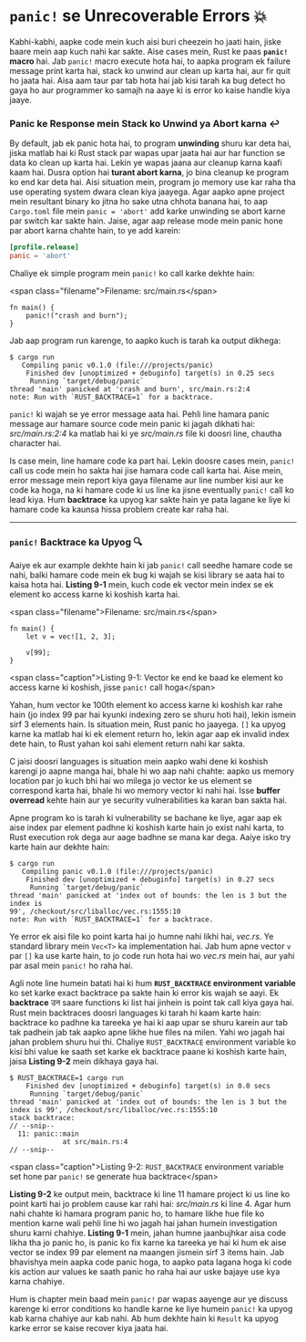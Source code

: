 # `panic!` se Unrecoverable Errors 💥

Kabhi-kabhi, aapke code mein kuch aisi buri cheezein ho jaati hain, jiske baare mein aap kuch nahi kar sakte. Aise cases mein, Rust ke paas **`panic!` macro** hai. Jab `panic!` macro execute hota hai, to aapka program ek failure message print karta hai, stack ko unwind aur clean up karta hai, aur fir quit ho jaata hai. Aisa aam taur par tab hota hai jab kisi tarah ka bug detect ho gaya ho aur programmer ko samajh na aaye ki is error ko kaise handle kiya jaaye.

### Panic ke Response mein Stack ko Unwind ya Abort karna ↩️

By default, jab ek panic hota hai, to program **unwinding** shuru kar deta hai, jiska matlab hai ki Rust stack par wapas upar jaata hai aur har function se data ko clean up karta hai. Lekin ye wapas jaana aur cleanup karna kaafi kaam hai. Dusra option hai **turant abort karna**, jo bina cleanup ke program ko end kar deta hai. Aisi situation mein, program jo memory use kar raha tha use operating system dwara clean kiya jaayega. Agar aapko apne project mein resultant binary ko jitna ho sake utna chhota banana hai, to aap `Cargo.toml` file mein `panic = 'abort'` add karke unwinding se abort karne par switch kar sakte hain. Jaise, agar aap release mode mein panic hone par abort karna chahte hain, to ye add karein:

```toml
[profile.release]
panic = 'abort'
```

Chaliye ek simple program mein `panic!` ko call karke dekhte hain:

\<span class="filename"\>Filename: src/main.rs\</span\>

```rust,should_panic
fn main() {
    panic!("crash and burn");
}
```

Jab aap program run karenge, to aapko kuch is tarah ka output dikhega:

```text
$ cargo run
   Compiling panic v0.1.0 (file:///projects/panic)
    Finished dev [unoptimized + debuginfo] target(s) in 0.25 secs
     Running `target/debug/panic`
thread 'main' panicked at 'crash and burn', src/main.rs:2:4
note: Run with `RUST_BACKTRACE=1` for a backtrace.
```

`panic!` ki wajah se ye error message aata hai. Pehli line hamara panic message aur hamare source code mein panic ki jagah dikhati hai: *src/main.rs:2:4* ka matlab hai ki ye *src/main.rs* file ki doosri line, chautha character hai.

Is case mein, line hamare code ka part hai. Lekin doosre cases mein, `panic!` call us code mein ho sakta hai jise hamara code call karta hai. Aise mein, error message mein report kiya gaya filename aur line number kisi aur ke code ka hoga, na ki hamare code ki us line ka jisne eventually `panic!` call ko lead kiya. Hum **backtrace** ka upyog kar sakte hain ye pata lagane ke liye ki hamare code ka kaunsa hissa problem create kar raha hai.

-----

### `panic!` Backtrace ka Upyog 🔍

Aaiye ek aur example dekhte hain ki jab `panic!` call seedhe hamare code se nahi, balki hamare code mein ek bug ki wajah se kisi library se aata hai to kaisa hota hai. **Listing 9-1** mein, kuch code ek vector mein index se ek element ko access karne ki koshish karta hai.

\<span class="filename"\>Filename: src/main.rs\</span\>

```rust,should_panic
fn main() {
    let v = vec![1, 2, 3];

    v[99];
}
```

\<span class="caption"\>Listing 9-1: Vector ke end ke baad ke element ko access karne ki koshish, jisse `panic!` call hoga\</span\>

Yahan, hum vector ke 100th element ko access karne ki koshish kar rahe hain (jo index 99 par hai kyunki indexing zero se shuru hoti hai), lekin ismein sirf 3 elements hain. Is situation mein, Rust panic ho jaayega. `[]` ka upyog karne ka matlab hai ki ek element return ho, lekin agar aap ek invalid index dete hain, to Rust yahan koi sahi element return nahi kar sakta.

C jaisi doosri languages is situation mein aapko wahi dene ki koshish karengi jo aapne manga hai, bhale hi wo aap nahi chahte: aapko us memory location par jo kuch bhi hai wo milega jo vector ke us element se correspond karta hai, bhale hi wo memory vector ki nahi hai. Isse **buffer overread** kehte hain aur ye security vulnerabilities ka karan ban sakta hai.

Apne program ko is tarah ki vulnerability se bachane ke liye, agar aap ek aise index par element padhne ki koshish karte hain jo exist nahi karta, to Rust execution rok dega aur aage badhne se mana kar dega. Aaiye isko try karte hain aur dekhte hain:

```text
$ cargo run
   Compiling panic v0.1.0 (file:///projects/panic)
    Finished dev [unoptimized + debuginfo] target(s) in 0.27 secs
     Running `target/debug/panic`
thread 'main' panicked at 'index out of bounds: the len is 3 but the index is
99', /checkout/src/liballoc/vec.rs:1555:10
note: Run with `RUST_BACKTRACE=1` for a backtrace.
```

Ye error ek aisi file ko point karta hai jo humne nahi likhi hai, *vec.rs*. Ye standard library mein `Vec<T>` ka implementation hai. Jab hum apne vector `v` par `[]` ka use karte hain, to jo code run hota hai wo *vec.rs* mein hai, aur yahi par asal mein `panic!` ho raha hai.

Agli note line humein batati hai ki hum **`RUST_BACKTRACE` environment variable** ko set karke exact backtrace pa sakte hain ki error kis wajah se aayi. Ek **backtrace** उन saare functions ki list hai jinhein is point tak call kiya gaya hai. Rust mein backtraces doosri languages ki tarah hi kaam karte hain: backtrace ko padhne ka tareeka ye hai ki aap upar se shuru karein aur tab tak padhein jab tak aapko apne likhe hue files na milen. Yahi wo jagah hai jahan problem shuru hui thi. Chaliye `RUST_BACKTRACE` environment variable ko kisi bhi value ke saath set karke ek backtrace paane ki koshish karte hain, jaisa **Listing 9-2** mein dikhaya gaya hai.

```text
$ RUST_BACKTRACE=1 cargo run
    Finished dev [unoptimized + debuginfo] target(s) in 0.0 secs
     Running `target/debug/panic`
thread 'main' panicked at 'index out of bounds: the len is 3 but the index is 99', /checkout/src/liballoc/vec.rs:1555:10
stack backtrace:
// --snip--
  11: panic::main
             at src/main.rs:4
// --snip--
```

\<span class="caption"\>Listing 9-2: `RUST_BACKTRACE` environment variable set hone par `panic!` se generate hua backtrace\</span\>

**Listing 9-2** ke output mein, backtrace ki line 11 hamare project ki us line ko point karti hai jo problem cause kar rahi hai: *src/main.rs* ki line 4. Agar hum nahi chahte ki hamara program panic ho, to hamare likhe hue file ko mention karne wali pehli line hi wo jagah hai jahan humein investigation shuru karni chahiye. **Listing 9-1** mein, jahan humne jaanbujhkar aisa code likha tha jo panic ho, is panic ko fix karne ka tareeka ye hai ki hum ek aise vector se index 99 par element na maangen jismein sirf 3 items hain. Jab bhavishya mein aapka code panic hoga, to aapko pata lagana hoga ki code kis action aur values ke saath panic ho raha hai aur uske bajaye use kya karna chahiye.

Hum is chapter mein baad mein `panic!` par wapas aayenge aur ye discuss karenge ki error conditions ko handle karne ke liye humein `panic!` ka upyog kab karna chahiye aur kab nahi. Ab hum dekhte hain ki `Result` ka upyog karke error se kaise recover kiya jaata hai.
